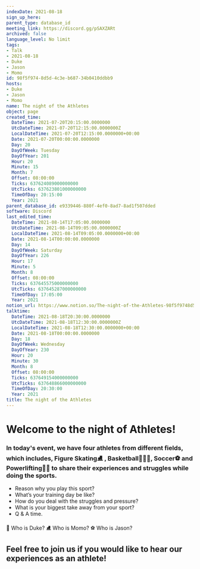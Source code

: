 ```yaml
---
indexDate: 2021-08-18
sign_up_here: 
parent_type: database_id
meeting_link: https://discord.gg/pSAXZARt
archived: false
language_level: No limit
tags:
- Talk
- 2021-08-18
- Duke
- Jason
- Momo
id: 98f5f974-8d5d-4c3e-b687-34b0410ddbb9
hosts:
- Duke
- Jason
- Momo
name: The night of the Athletes
object: page
created_time:
  DateTime: 2021-07-20T20:15:00.0000000
  UtcDateTime: 2021-07-20T12:15:00.0000000Z
  LocalDateTime: 2021-07-20T12:15:00.0000000+00:00
  Date: 2021-07-20T00:00:00.0000000
  Day: 20
  DayOfWeek: Tuesday
  DayOfYear: 201
  Hour: 20
  Minute: 15
  Month: 7
  Offset: 08:00:00
  Ticks: 637624089000000000
  UtcTicks: 637623801000000000
  TimeOfDay: 20:15:00
  Year: 2021
parent_database_id: e9339446-880f-4ef0-8ad7-8ad1f507dded
software: Discord
last_edited_time:
  DateTime: 2021-08-14T17:05:00.0000000
  UtcDateTime: 2021-08-14T09:05:00.0000000Z
  LocalDateTime: 2021-08-14T09:05:00.0000000+00:00
  Date: 2021-08-14T00:00:00.0000000
  Day: 14
  DayOfWeek: Saturday
  DayOfYear: 226
  Hour: 17
  Minute: 5
  Month: 8
  Offset: 08:00:00
  Ticks: 637645575000000000
  UtcTicks: 637645287000000000
  TimeOfDay: 17:05:00
  Year: 2021
notion_url: https://www.notion.so/The-night-of-the-Athletes-98f5f9748d5d4c3eb68734b0410ddbb9
talktime:
  DateTime: 2021-08-18T20:30:00.0000000
  UtcDateTime: 2021-08-18T12:30:00.0000000Z
  LocalDateTime: 2021-08-18T12:30:00.0000000+00:00
  Date: 2021-08-18T00:00:00.0000000
  Day: 18
  DayOfWeek: Wednesday
  DayOfYear: 230
  Hour: 20
  Minute: 30
  Month: 8
  Offset: 08:00:00
  Ticks: 637649154000000000
  UtcTicks: 637648866000000000
  TimeOfDay: 20:30:00
  Year: 2021
title: The night of the Athletes
---
```


#                     Welcome to the night of Athletes!



### In today's event, we have four athletes from different fields, which includes, Figure Skating⛸️ , Basketball⛹🏻‍♀️, Soccer⚽ and Powerlifting🏋🏽 to share their experiences and struggles while doing the sports. 
 
   - Reason why you play this sport?
   - What’s your training day be like?
   - How do you deal with the struggles and pressure?
   - What is your biggest take away from your sport?
   - Q & A time. 

👑 Who is Duke?
⛸️ Who is Momo?
⚽ Who is Jason?


## Feel free to join us if you would like to hear our experiences as an athlete!



